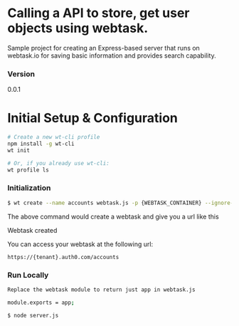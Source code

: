 # Calling a API to store, get user objects using webtask.

Sample project for creating an Express-based server that runs on webtask.io for saving basic information and provides search capability.
### Version
0.0.1
# Initial Setup & Configuration
```bash
# Create a new wt-cli profile
npm install -g wt-cli
wt init

# Or, if you already use wt-cli:
wt profile ls
```

### Initialization
```sh
$ wt create --name accounts webtask.js -p {WEBTASK_CONTAINER} --ignore-package-json

```
The above command would create a webtask and give you a url like this

Webtask created

You can access your webtask at the following url:

`https://{tenant}.auth0.com/accounts`

### Run Locally

```sh
Replace the webtask module to return just app in webtask.js

module.exports = app;

$ node server.js
```